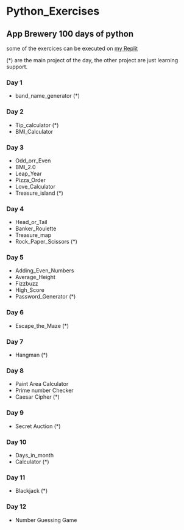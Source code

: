 # Python_Exercises

## App Brewery 100 days of python

some of the exercices can be executed on [my Replit](https://replit.com/@Tegristh)

(*) are the main project of the day, the other project are just learning support.

### Day 1

- band_name_generator (*)

### Day 2

- Tip_calculator (*)
- BMI_Calculator

### Day 3

- Odd_orr_Even
- BMI_2.0
- Leap_Year
- Pizza_Order
- Love_Calculator
- Treasure_island (*)

### Day 4

- Head_or_Tail
- Banker_Roulette
- Treasure_map
- Rock_Paper_Scissors (*)

### Day 5

- Adding_Even_Numbers
- Average_Height
- Fizzbuzz
- High_Score
- Password_Generator (*)

### Day 6

- Escape_the_Maze (*)

### Day 7

- Hangman (*)

### Day 8

- Paint Area Calculator
- Prime number Checker
- Caesar Cipher (*)

### Day 9

- Secret Auction (*)

### Day 10

- Days_in_month
- Calculator (*)

### Day 11

- Blackjack (*)

### Day 12

- Number Guessing Game
